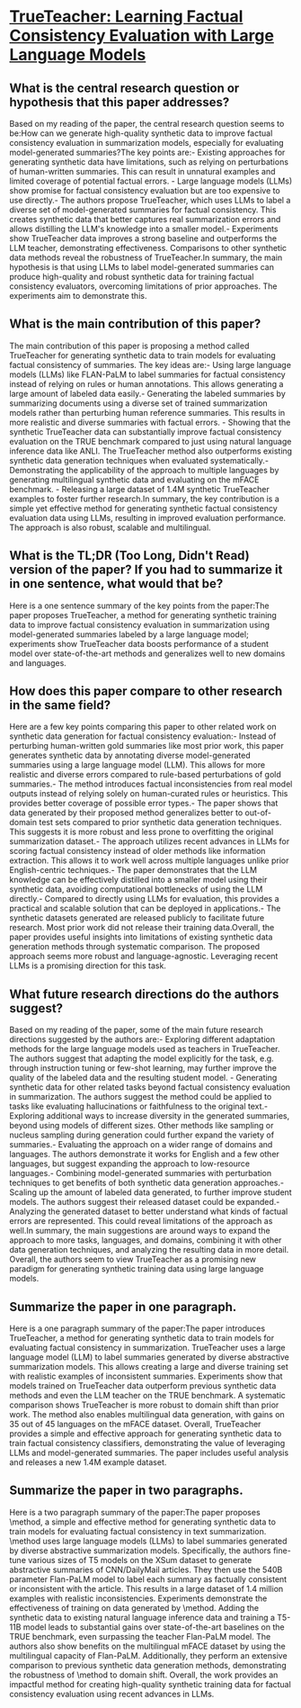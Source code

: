# [TrueTeacher: Learning Factual Consistency Evaluation with Large Language   Models](https://arxiv.org/abs/2305.11171)

## What is the central research question or hypothesis that this paper addresses?

Based on my reading of the paper, the central research question seems to be:How can we generate high-quality synthetic data to improve factual consistency evaluation in summarization models, especially for evaluating model-generated summaries?The key points are:- Existing approaches for generating synthetic data have limitations, such as relying on perturbations of human-written summaries. This can result in unnatural examples and limited coverage of potential factual errors. - Large language models (LLMs) show promise for factual consistency evaluation but are too expensive to use directly.- The authors propose TrueTeacher, which uses LLMs to label a diverse set of model-generated summaries for factual consistency. This creates synthetic data that better captures real summarization errors and allows distilling the LLM's knowledge into a smaller model.- Experiments show TrueTeacher data improves a strong baseline and outperforms the LLM teacher, demonstrating effectiveness. Comparisons to other synthetic data methods reveal the robustness of TrueTeacher.In summary, the main hypothesis is that using LLMs to label model-generated summaries can produce high-quality and robust synthetic data for training factual consistency evaluators, overcoming limitations of prior approaches. The experiments aim to demonstrate this.


## What is the main contribution of this paper?

The main contribution of this paper is proposing a method called TrueTeacher for generating synthetic data to train models for evaluating factual consistency of summaries. The key ideas are:- Using large language models (LLMs) like FLAN-PaLM to label summaries for factual consistency instead of relying on rules or human annotations. This allows generating a large amount of labeled data easily.- Generating the labeled summaries by summarizing documents using a diverse set of trained summarization models rather than perturbing human reference summaries. This results in more realistic and diverse summaries with factual errors. - Showing that the synthetic TrueTeacher data can substantially improve factual consistency evaluation on the TRUE benchmark compared to just using natural language inference data like ANLI. The TrueTeacher method also outperforms existing synthetic data generation techniques when evaluated systematically.- Demonstrating the applicability of the approach to multiple languages by generating multilingual synthetic data and evaluating on the mFACE benchmark. - Releasing a large dataset of 1.4M synthetic TrueTeacher examples to foster further research.In summary, the key contribution is a simple yet effective method for generating synthetic factual consistency evaluation data using LLMs, resulting in improved evaluation performance. The approach is also robust, scalable and multilingual.


## What is the TL;DR (Too Long, Didn't Read) version of the paper? If you had to summarize it in one sentence, what would that be?

Here is a one sentence summary of the key points from the paper:The paper proposes TrueTeacher, a method for generating synthetic training data to improve factual consistency evaluation in summarization using model-generated summaries labeled by a large language model; experiments show TrueTeacher data boosts performance of a student model over state-of-the-art methods and generalizes well to new domains and languages.


## How does this paper compare to other research in the same field?

Here are a few key points comparing this paper to other related work on synthetic data generation for factual consistency evaluation:- Instead of perturbing human-written gold summaries like most prior work, this paper generates synthetic data by annotating diverse model-generated summaries using a large language model (LLM). This allows for more realistic and diverse errors compared to rule-based perturbations of gold summaries.- The method introduces factual inconsistencies from real model outputs instead of relying solely on human-curated rules or heuristics. This provides better coverage of possible error types.- The paper shows that data generated by their proposed method generalizes better to out-of-domain test sets compared to prior synthetic data generation techniques. This suggests it is more robust and less prone to overfitting the original summarization dataset.- The approach utilizes recent advances in LLMs for scoring factual consistency instead of older methods like information extraction. This allows it to work well across multiple languages unlike prior English-centric techniques.- The paper demonstrates that the LLM knowledge can be effectively distilled into a smaller model using their synthetic data, avoiding computational bottlenecks of using the LLM directly.- Compared to directly using LLMs for evaluation, this provides a practical and scalable solution that can be deployed in applications.- The synthetic datasets generated are released publicly to facilitate future research. Most prior work did not release their training data.Overall, the paper provides useful insights into limitations of existing synthetic data generation methods through systematic comparison. The proposed approach seems more robust and language-agnostic. Leveraging recent LLMs is a promising direction for this task.


## What future research directions do the authors suggest?

Based on my reading of the paper, some of the main future research directions suggested by the authors are:- Exploring different adaptation methods for the large language models used as teachers in TrueTeacher. The authors suggest that adapting the model explicitly for the task, e.g. through instruction tuning or few-shot learning, may further improve the quality of the labeled data and the resulting student model. - Generating synthetic data for other related tasks beyond factual consistency evaluation in summarization. The authors suggest the method could be applied to tasks like evaluating hallucinations or faithfulness to the original text.- Exploring additional ways to increase diversity in the generated summaries, beyond using models of different sizes. Other methods like sampling or nucleus sampling during generation could further expand the variety of summaries.- Evaluating the approach on a wider range of domains and languages. The authors demonstrate it works for English and a few other languages, but suggest expanding the approach to low-resource languages.- Combining model-generated summaries with perturbation techniques to get benefits of both synthetic data generation approaches.- Scaling up the amount of labeled data generated, to further improve student models. The authors suggest their released dataset could be expanded.- Analyzing the generated dataset to better understand what kinds of factual errors are represented. This could reveal limitations of the approach as well.In summary, the main suggestions are around ways to expand the approach to more tasks, languages, and domains, combining it with other data generation techniques, and analyzing the resulting data in more detail. Overall, the authors seem to view TrueTeacher as a promising new paradigm for generating synthetic training data using large language models.


## Summarize the paper in one paragraph.

Here is a one paragraph summary of the paper:The paper introduces TrueTeacher, a method for generating synthetic data to train models for evaluating factual consistency in summarization. TrueTeacher uses a large language model (LLM) to label summaries generated by diverse abstractive summarization models. This allows creating a large and diverse training set with realistic examples of inconsistent summaries. Experiments show that models trained on TrueTeacher data outperform previous synthetic data methods and even the LLM teacher on the TRUE benchmark. A systematic comparison shows TrueTeacher is more robust to domain shift than prior work. The method also enables multilingual data generation, with gains on 35 out of 45 languages on the mFACE dataset. Overall, TrueTeacher provides a simple and effective approach for generating synthetic data to train factual consistency classifiers, demonstrating the value of leveraging LLMs and model-generated summaries. The paper includes useful analysis and releases a new 1.4M example dataset.


## Summarize the paper in two paragraphs.

Here is a two paragraph summary of the paper:The paper proposes \method, a simple and effective method for generating synthetic data to train models for evaluating factual consistency in text summarization. \method uses large language models (LLMs) to label summaries generated by diverse abstractive summarization models. Specifically, the authors fine-tune various sizes of T5 models on the XSum dataset to generate abstractive summaries of CNN/DailyMail articles. They then use the 540B parameter Flan-PaLM model to label each summary as factually consistent or inconsistent with the article. This results in a large dataset of 1.4 million examples with realistic inconsistencies. Experiments demonstrate the effectiveness of training on data generated by \method. Adding the synthetic data to existing natural language inference data and training a T5-11B model leads to substantial gains over state-of-the-art baselines on the TRUE benchmark, even surpassing the teacher Flan-PaLM model. The authors also show benefits on the multilingual mFACE dataset by using the multilingual capacity of Flan-PaLM. Additionally, they perform an extensive comparison to previous synthetic data generation methods, demonstrating the robustness of \method to domain shift. Overall, the work provides an impactful method for creating high-quality synthetic training data for factual consistency evaluation using recent advances in LLMs.

